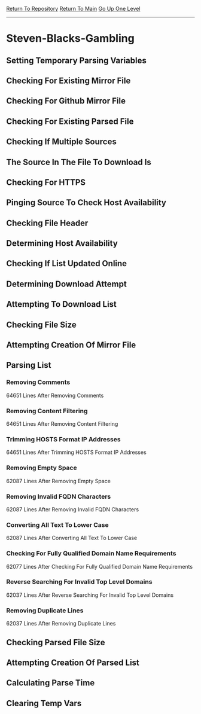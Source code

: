 [Return To Repository](https://github.com/deathbybandaid/piholeparser/)
[Return To Main](https://github.com/deathbybandaid/piholeparser/blob/dev-nomerge/RecentRunLogs/Mainlog.md)
[Go Up One Level](https://github.com/deathbybandaid/piholeparser/blob/dev-nomerge/RecentRunLogs/TopLevelScripts/30-Processing-Blacklists.md)
____________________________________
# Steven-Blacks-Gambling
## Setting Temporary Parsing Variables
## Checking For Existing Mirror File
## Checking For Github Mirror File
## Checking For Existing Parsed File
## Checking If Multiple Sources
## The Source In The File To Download Is
## Checking For HTTPS
## Pinging Source To Check Host Availability
## Checking File Header
## Determining Host Availability
## Checking If List Updated Online
## Determining Download Attempt
## Attempting To Download List
## Checking File Size
## Attempting Creation Of Mirror File
## Parsing List
### Removing Comments
64651 Lines After Removing Comments
### Removing Content Filtering
64651 Lines After Removing Content Filtering
### Trimming HOSTS Format IP Addresses
64651 Lines After Trimming HOSTS Format IP Addresses
### Removing Empty Space
62087 Lines After Removing Empty Space
### Removing Invalid FQDN Characters
62087 Lines After Removing Invalid FQDN Characters
### Converting All Text To Lower Case
62087 Lines After Converting All Text To Lower Case
### Checking For Fully Qualified Domain Name Requirements
62077 Lines After Checking For Fully Qualified Domain Name Requirements
### Reverse Searching For Invalid Top Level Domains
62037 Lines After Reverse Searching For Invalid Top Level Domains
### Removing Duplicate Lines
62037 Lines After Removing Duplicate Lines
## Checking Parsed File Size
## Attempting Creation Of Parsed List
## Calculating Parse Time
## Clearing Temp Vars
